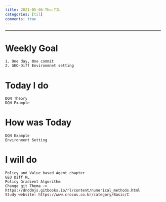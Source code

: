 ```yaml
---
title: 2021-05-06-Thu-TIL
categories: [til]
comments: true
---
```

-------------------------------------------------------------------------------

# Weekly Goal
```
1. One day, One commit
2. GEO-Diff Environmnet setting
```


# Today I do
```
DQN Theory
DQN Example
```

# How was Today
```
DQN Example
Environment Setting
```

# I will do
```
Policy and Value based Agent chapter 
GEO Diff RL 
Policy Gradient Algorithm
Change git Thema -> https://dnddnjs.gitbooks.io/rl/content/numerical_methods.html
Study website: https://www.crocus.co.kr/category/Basic/C
```

